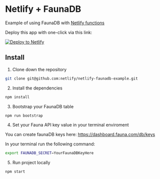 # Netlify + FaunaDB

Example of using FaunaDB with [Netlify functions](https://www.netlify.com/docs/functions/)

Deploy this app with one-click via this link:

<!-- Markdown snippet -->
[![Deploy to Netlify](https://www.netlify.com/img/deploy/button.svg)](https://app.netlify.com/start/deploy?repository=https://github.com/netlify/netlify-faunadb-example)


## Install

1. Clone down the repository

  ```bash
  git clone git@github.com:netlify/netlify-faunadb-example.git
  ```

2. Install the dependencies

  ```bash
  npm install
  ```

3. Bootstrap your FaunaDB table

  ```bash
  npm run bootstrap
  ```

4. Set your Fauna API key value in your terminal enviroment

  You can create faunaDB keys here: https://dashboard.fauna.com/db/keys

  In your terminal run the following command:

  ```bash
  export FAUNADB_SECRET=YourFaunaDBKeyHere
  ```

5. Run project locally

  ```bash
  npm start
  ```
